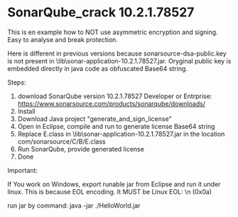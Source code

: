 # SonarQube_crack 10.2.1.78527

This is en example how to NOT use asymmetric encryption and signing.
Easy to analyse and break protection.

Here is different in previous versions because sonarsource-dsa-public.key is not present in \lib\sonar-application-10.2.1.78527.jar. Oryginal public key is embedded directly in java code as obfuscated Base64 string.

Steps:
1. download SonarQube version 10.2.1.78527 Developer or Entrprise: https://www.sonarsource.com/products/sonarqube/downloads/
2. Install
3. Download Java project "generate_and_sign_license"
4. Open in Eclipse, compile and run to generate license Base64 string
5. Replace E.class in \lib\sonar-application-10.2.1.78527.jar in the location com/sonarsource/C/B/E.class
6. Run SonarQube, provide generated license
7. Done

Important:

If You work on Windows, export runable jar from Eclipse and run it under linux.
This is because EOL encoding. It MUST be Linux EOL: \n (0x0a)

run jar by command: java -jar ./HelloWorld.jar

